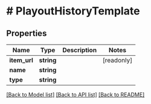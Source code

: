# # PlayoutHistoryTemplate

## Properties

Name | Type | Description | Notes
------------ | ------------- | ------------- | -------------
**item_url** | **string** |  | [readonly]
**name** | **string** |  |
**type** | **string** |  |

[[Back to Model list]](../../README.md#models) [[Back to API list]](../../README.md#endpoints) [[Back to README]](../../README.md)
